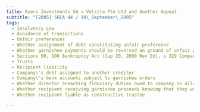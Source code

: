 ```yaml
---
title: Azero Investments SA v Velstra Pte Ltd and Another Appeal 
subtitle: "[2005] SGCA 44 / 19\_September\_2005"
tags:
  - Insolvency Law
  - Avoidance of transactions
  - Unfair preferences
  - Whether assignment of debt constituting unfair preference
  - Whether garnishee payments should be reversed on ground of unfair preference
  - Sections 99, 100 Bankruptcy Act (Cap 20, 2000 Rev Ed), s 329 Companies Act (Cap 50, 1994 Rev Ed)
  - Trusts
  - Recipient liability
  - Company\'s debt assigned to another creditor
  - Company\'s bank accounts subject to garnishee orders
  - Whether director breaching fiduciary duties owed to company in allowing garnished sums to be paid
  - Whether recipient receiving garnishee proceeds knowing that they were transferred in breach of trust
  - Whether recipient liable as constructive trustee

---
```


